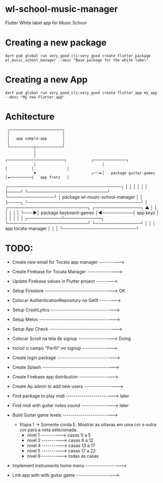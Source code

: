 # wl-school-music-manager
Flutter White label app for Music School 


# Creating a new package

  `dart pub global run very_good_cli:very_good create flutter_package wl_music_school_manager --desc "Base package for the white label"`

# Creating a new App

  `dart pub global run very_good_cli:very_good create flutter_app my_app --desc "My new Flutter app"`


# Achitecture

     ┌────────────────────────┐
     │                        │
     │   app sample-app       │
     │                        │
     └───────────┬────────────┘
                 │
                 │                              ┌──────────────────────────┐           ┌───────────────┐
                 │                              │                          │           │               │
                 ▼                         ┌───►│   package guitar-games   │◄──────────┤   app fretz   │
┌─────────────────────────────────────┐    │    │                          │           │               │
│                                     ├────┘    └──────────────────────────┘           └───────────────┘
│   package wl-music-school-manager   │
│                                     ├────┐
└─────────────────────────────────────┘    │    ┌──────────────────────────┐           ┌───────────────┐
                 ▲                         │    │                          │           │               │
                 │                         └───►│  package keyboard-games  │◄──────────┤   app keyz    │
                 │                              │                          │           │               │
     ┌───────────┴────────────┐                 └──────────────────────────┘           └───────────────┘
     │                        │
     │   app tocata-manager   │
     │                        │
     └────────────────────────┘


# TODO:


  - Create new email for Tocata app manager ---------->
  - Create Firebase for Tocata Manager --------------->
  - Update Firebase values in Flutter project -------->
  - Setup Firestore ----------------------------------> OK
  - Colocar AuthenticationRepository no GetIt -------->
  - Setup CrashLytics -------------------------------->
  - Setup Melos -------------------------------------->
  - Setup App Check ---------------------------------->
  - Colocar Scroll na tela de signup -----------------> Doing
  - Incluir o campo "Perfil" no signup --------------->
  - Create login package ----------------------------->
  - Create Splash ------------------------------------>
  - Create Firebase app distribution ----------------->
  - Create Ap admin to add new users ----------------->
  - Find package to play midi ------------------------> later
  - Find midi with guitar notes sound ----------------> later
  - Build Guitar game levels ------------------------->

      * Etapa 1 -> Somente corda E. Mostrar as oitavas em uma cor e outra cor para a nota selecionada.
        - nivel 1 ----------> casas 0 a 5
        - nivel 2 ----------> casas 6 a 12
        - nivel 4 ----------> casas 13 a 17
        - nivel 5 ----------> casas 17 a 22
        - nivel 6 ----------> todas as casas

  - Implement instruments home menu ------------------>
  - Link app with with guitar game ------------------->